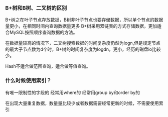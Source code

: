 ### B+树和B树、二叉树的区别
B+树之在叶子节点存放数据，B树非叶子节点也要存储数据，所以单个节点的数据量更小，在相同时间内查询数据量更多
B+树采用双链表的方式存储数据，更加适合MySQL按照顺序查询数据的方法。

在数据量较高的情况下，二叉树搜索数据的时间复杂度仍然为logn,但是规定节点的最大子节点数为d个时，B+树的时间复杂度为logdn，更小，经历的磁盘io比较少。

Hash不适合做范围查询，适合做等值查询。

### 什么时候使用索引？
有唯一限制性的字段的
经常用where的
经常用group by和order by的

在出现大量重复数据，数量量比较少或者数据需要经常更新的时候，不需要使用索引
